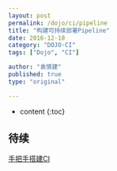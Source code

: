 ```yaml
---
layout: post
permalink: /dojo/ci/pipeline
title: "构建可持续部署Pipeline"
date: 2016-12-18
category: "DOJO-CI"
tags: ["Dojo", "CI"]

author: "袁慎建"
published: true
type: "original"

---
```


* content
{:toc}


## 待续


<div class="align-left"><a href="{{"/dojo/ci/step-by-step"}}">手把手搭建CI</a></div>
<!--<div class="align-right"><a href="{{"/dojo/ci/continuous-delivery"}}">持续交付</a></div>-->
